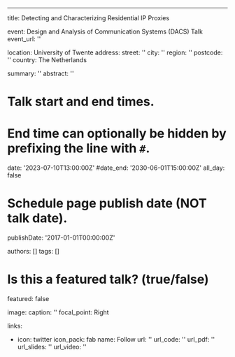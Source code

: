 ---
title: Detecting and Characterizing Residential IP Proxies

event: Design and Analysis of Communication Systems (DACS) Talk
event_url: ''

location:  University of Twente 
address:
  street: ''
  city: ''
  region: ''
  postcode: ''
  country: The Netherlands

summary: ''
abstract: ''

# Talk start and end times.
#   End time can optionally be hidden by prefixing the line with `#`.
date: '2023-07-10T13:00:00Z'
#date_end: '2030-06-01T15:00:00Z'
all_day: false

# Schedule page publish date (NOT talk date).
publishDate: '2017-01-01T00:00:00Z'

authors: []
tags: []

# Is this a featured talk? (true/false)
featured: false

image:
  caption: ''
  focal_point: Right

links:
  - icon: twitter
    icon_pack: fab
    name: Follow
    url: ''
url_code: ''
url_pdf: ''
url_slides: ''
url_video: ''

